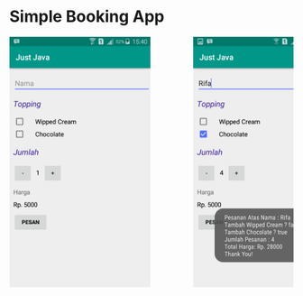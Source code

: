 # Simple Booking App

<pre>
<img src="Screenshot_1.png" width="250" height="444">         <img src="Screenshot_2.png" width="250" height="444">
</pre>
